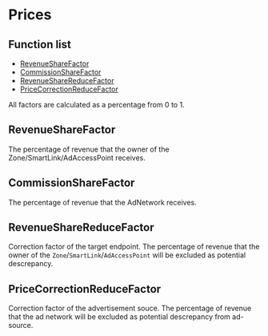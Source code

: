 # Prices

## Function list

* [RevenueShareFactor](#revenuesharefactor)
* [CommissionShareFactor](#commissionsharefactor)
* [RevenueShareReduceFactor](#revenuesharereducefactor)
* [PriceCorrectionReduceFactor](#pricecorrectionreducefactor)

All factors are calculated as a percentage from 0 to 1.

## RevenueShareFactor

The percentage of revenue that the owner of the Zone/SmartLink/AdAccessPoint receives.

## CommissionShareFactor

The percentage of revenue that the AdNetwork receives.

## RevenueShareReduceFactor

Correction factor of the target endpoint. The percentage of revenue that the owner of the `Zone`/`SmartLink`/`AdAccessPoint` will be excluded as potential descrepancy.

## PriceCorrectionReduceFactor

Correction factor of the advertisement souce. The percentage of revenue that the ad network will be excluded as potential descrepancy from ad-source.
